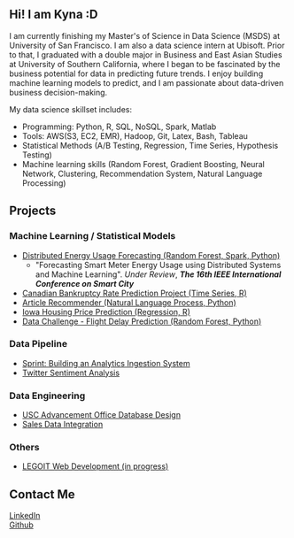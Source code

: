 <script async src="https://www.googletagmanager.com/gtag/js?id=UA-113914402-1"></script>
<script>
  window.dataLayer = window.dataLayer || [];
  function gtag(){dataLayer.push(arguments);}
  gtag('js', new Date());

  gtag('config', 'UA-113914402-1');
</script>

<title>
Kyna Ji
</title>

## Hi! I am Kyna :D
I am currently finishing my Master's of Science in Data Science (MSDS) at University of San Francisco. I am also a data science intern at Ubisoft. Prior to that, I graduated with a double major in Business and East Asian Studies at University of Southern California, where I began to be fascinated by the business potential for data in predicting future trends. I enjoy building machine learning models to predict, and I am passionate about data-driven business decision-making. 

My data science skillset includes:
* Programming: Python, R, SQL, NoSQL, Spark, Matlab
* Tools: AWS(S3, EC2, EMR), Hadoop, Git, Latex, Bash, Tableau
* Statistical Methods (A/B Testing, Regression, Time Series, Hypothesis Testing)
* Machine learning skills (Random Forest, Gradient Boosting, Neural Network, Clustering, Recommendation System, Natural Language Processing)

## Projects
### Machine Learning / Statistical Models
* [Distributed Energy Usage Forecasting (Random Forest, Spark, Python)](https://github.com/feiran-kyna-ji/energy-prediction)
  -  "Forecasting Smart Meter Energy Usage using Distributed Systems and Machine Learning". *Under Review*,  ***The 16th IEEE International Conference on Smart City***
* [Canadian Bankruptcy Rate Prediction Project (Time Series, R)](https://github.com/feiran-kyna-ji/canadian-bankruptcy-time-series)
* [Article Recommender (Natural Language Process, Python)](https://github.com/feiran-kyna-ji/article_recommender)
* [Iowa Housing Price Prediction (Regression, R)](https://github.com/feiran-kyna-ji/iowa_housing)
* [Data Challenge - Flight Delay Prediction (Random Forest, Python)](https://github.com/feiran-kyna-ji/data_challenge_flight_delay)

### Data Pipeline
* [Sprint: Building an Analytics Ingestion System](https://github.com/feiran-kyna-ji/sprint)
* [Twitter Sentiment Analysis](https://github.com/feiran-kyna-ji/twitter-sentiment/)

### Data Engineering
* [USC Advancement Office Database Design](https://github.com/feiran-kyna-ji/usc-database-design)
* [Sales Data Integration](https://feiran-kyna-ji.github.io/projects/sales_data)

### Others
* [LEGOIT Web Development (in progress)](https://msds698.github.io/group-assignment-2-legoit/)

## Contact Me
[LinkedIn](https://www.linkedin.com/in/kyna-ji/)  
[Github](https://github.com/feiran-kyna-ji)

